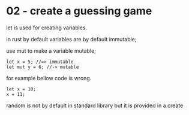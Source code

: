 # 02 - create a guessing game

let is used for creating variables.

in rust by default variables are by default immutable;

use mut to make a variable mutable;

```
let x = 5; //=> immutable 
let mut y = 6; //-> mutable
```
for example bellow code is wrong.
```
let x = 10;
x = 11;
```

random is not by default in standard library but it is provided in a create